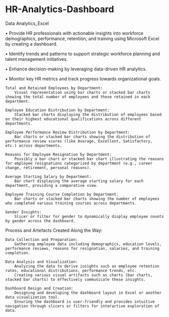 # HR-Analytics-Dashboard
Data Analytics_Excel

•	Provide HR professionals with actionable insights into workforce demographics, performance, retention, and training using Microsoft Excel by creating a dashboard.

•	Identify trends and patterns to support strategic workforce planning and talent management initiatives.

•	Enhance decision-making by leveraging data-driven HR analytics.

•	Monitor key HR metrics and track progress towards organizational goals.


    Total and Retained Employees by Department:
        Visual representation using bar charts or stacked bar charts showing the total number of employees and those retained in each department.

    Employee Education Distribution by Department:
        Stacked bar charts displaying the distribution of employees based on their highest educational qualifications across different departments.

    Employee Performance Review Distribution by Department:
        Bar charts or stacked bar charts showing the distribution of performance review scores (like Average, Excellent, Satisfactory, etc.) across departments.

    Reasons for Employee Resignation by Department:
        Possibly a bar chart or stacked bar chart illustrating the reasons for employee resignations categorized by department (e.g., career change, retirement, personal reasons).

    Average Starting Salary by Department:
        Bar chart displaying the average starting salary for each department, providing a comparative view.

    Employee Training Course Completion by Department:
        Bar charts or stacked bar charts showing the number of employees who completed various training courses across departments.

    Gender Insights:
        Slicer or filter for gender to dynamically display employee counts by gender across the dashboard.

Process and Artefacts Created Along the Way:

    Data Collection and Preparation:
        Gathering employee data including demographics, education levels, performance reviews, reasons for resignation, salaries, and training completion.

    Data Analysis and Visualization:
        Analyzing the data to derive insights such as employee retention rates, educational distributions, performance trends, etc.
        Creating various visual artifacts such as charts (bar charts, stacked bar charts) to effectively communicate these insights.

    Dashboard Design and Creation:
        Designing and developing the dashboard layout in Excel or another data visualization tool.
        Ensuring the dashboard is user-friendly and provides intuitive navigation through slicers or filters for interactive exploration of data.
